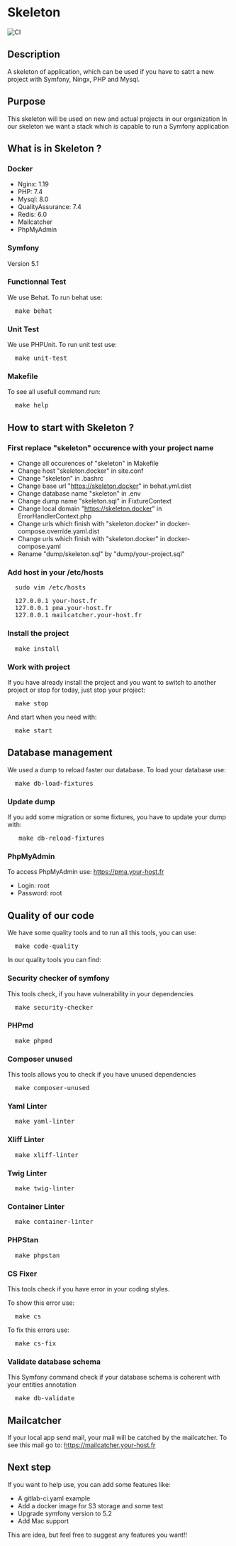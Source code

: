 # Skeleton
![CI](https://github.com/tegbessou/skeleton/workflows/CI/badge.svg)
## Description
A skeleton of application, which can be used if you have to satrt a new project with Symfony, Ningx, PHP and Mysql.

## Purpose
This skeleton will be used on new and actual projects in our organization
In our skeleton we want a stack which is capable to run a Symfony application

## What is in Skeleton ?
### Docker
- Nginx: 1.19
- PHP: 7.4
- Mysql: 8.0
- QualityAssurance: 7.4
- Redis: 6.0
- Mailcatcher
- PhpMyAdmin

### Symfony
Version 5.1

### Functionnal Test
We use Behat. To run behat use:
<pre>
  make behat
</pre>

### Unit Test
We use PHPUnit. To run unit test use:
<pre>
  make unit-test
</pre>

### Makefile
To see all usefull command run:
<pre>
  make help
</pre>

## How to start with Skeleton ?
### First replace "skeleton" occurence with your project name
- Change all occurences of "skeleton" in Makefile
- Change host "skeleton.docker" in site.conf
- Change "skeleton" in .bashrc
- Change base url "https://skeleton.docker" in behat.yml.dist
- Change database name "skeleton" in .env
- Change dump name "skeleton.sql" in FixtureContext
- Change local domain "https://skeleton.docker" in ErrorHandlerContext.php
- Change urls which finish with "skeleton.docker" in docker-compose.override.yaml.dist
- Change urls which finish with "skeleton.docker" in docker-compose.yaml
- Rename "dump/skeleton.sql" by "dump/your-project.sql"

### Add host in your /etc/hosts
<pre>
  sudo vim /etc/hosts
</pre>

<pre>
  127.0.0.1 your-host.fr
  127.0.0.1 pma.your-host.fr
  127.0.0.1 mailcatcher.your-host.fr
</pre>

### Install the project
<pre>
  make install
</pre>

### Work with project
If you have already install the project and you want to switch to another project or stop for today,
just stop your project:
<pre>
  make stop
</pre>
And start when you need with:
<pre>
  make start
</pre>
## Database management
We used a dump to reload faster our database. To load your database use:
<pre>
  make db-load-fixtures
</pre>
### Update dump
If you add some migration or some fixtures, you have to update your dump with:
<pre>
   make db-reload-fixtures
</pre>
### PhpMyAdmin
To access PhpMyAdmin use: https://pma.your-host.fr

- Login: root
- Password: root

## Quality of our code
We have some quality tools and to run all this tools, you can use:
<pre>
  make code-quality
</pre>
In our quality tools you can find:
### Security checker of symfony
This tools check, if you have vulnerability in your dependencies
<pre>
  make security-checker
</pre>
### PHPmd
<pre>
  make phpmd
</pre>
### Composer unused
This tools allows you to check if you have unused dependencies
<pre>
  make composer-unused
</pre>
### Yaml Linter
<pre>
  make yaml-linter
</pre>
### Xliff Linter
<pre>
  make xliff-linter
</pre>
### Twig Linter
<pre>
  make twig-linter
</pre>
### Container Linter
<pre>
  make container-linter
</pre>
### PHPStan
<pre>
  make phpstan
</pre>
### CS Fixer
This tools check if you have error in your coding styles.

To show this error use:
<pre>
  make cs
</pre>

To fix this errors use:
<pre>
  make cs-fix
</pre>
### Validate database schema
This Symfony command check if your database schema is coherent with your entities annotation
<pre>
  make db-validate
</pre>

## Mailcatcher
If your local app send mail, your mail will be catched by the mailcatcher.
To see this mail go to: https://mailcatcher.your-host.fr

## Next step
If you want to help use, you can add some features like:
- A gitlab-ci.yaml example
- Add a docker image for S3 storage and some test
- Upgrade symfony version to 5.2
- Add Mac support

This are idea, but feel free to suggest any features you want!!
